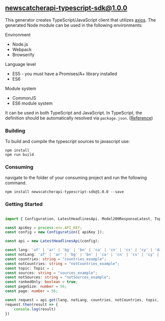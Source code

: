 ## newscatcherapi-typescript-sdk@1.0.0

This generator creates TypeScript/JavaScript client that utilizes [axios](https://github.com/axios/axios). The generated Node module can be used in the following environments:

Environment
* Node.js
* Webpack
* Browserify

Language level
* ES5 - you must have a Promises/A+ library installed
* ES6

Module system
* CommonJS
* ES6 module system

It can be used in both TypeScript and JavaScript. In TypeScript, the definition should be automatically resolved via `package.json`. ([Reference](http://www.typescriptlang.org/docs/handbook/typings-for-npm-packages.html))

### Building

To build and compile the typescript sources to javascript use:
```
npm install
npm run build
```

### Consuming

navigate to the folder of your consuming project and run the following command.

```
npm install newscatcherapi-typescript-sdk@1.0.0 --save
```

### Getting Started

```typescript

import { Configuration, LatestHeadlinesApi, Model200ResponseLatest, Topic, ErrorResponse } from "newscatcherapi-typescript-sdk";

const apiKey = process.env.API_KEY;
const config = new Configuration({ apiKey });

const api = new LatestHeadlinesApi(config);

const lang: 'af' | 'ar' | 'bg' | 'bn' | 'ca' | 'cn' | 'cs' | 'cy' | 'da' | 'de' | 'el' | 'en' | 'es' | 'et' | 'fa' | 'fi' | 'fr' | 'gu' | 'he' | 'hi' | 'hr' | 'hu' | 'id' | 'it' | 'ja' | 'kn' | 'ko' | 'lt' | 'lv' | 'mk' | 'ml' | 'mr' | 'ne' | 'nl' | 'false' | 'pa' | 'pl' | 'pt' | 'ro' | 'ru' | 'sk' | 'sl' | 'so' | 'sq' | 'sv' | 'sw' | 'ta' | 'te' | 'th' | 'tl' | 'tr' | 'tw' | 'uk' | 'ur' | 'vi' = "en";
const notLang: 'af' | 'ar' | 'bg' | 'bn' | 'ca' | 'cn' | 'cs' | 'cy' | 'da' | 'de' | 'el' | 'en' | 'es' | 'et' | 'fa' | 'fi' | 'fr' | 'gu' | 'he' | 'hi' | 'hr' | 'hu' | 'id' | 'it' | 'ja' | 'kn' | 'ko' | 'lt' | 'lv' | 'mk' | 'ml' | 'mr' | 'ne' | 'nl' | 'false' | 'pa' | 'pl' | 'pt' | 'ro' | 'ru' | 'sk' | 'sl' | 'so' | 'sq' | 'sv' | 'sw' | 'ta' | 'te' | 'th' | 'tl' | 'tr' | 'tw' | 'uk' | 'ur' | 'vi' = "notLang_example";
const countries: string = "countries_example";
const notCountries: string = "notCountries_example";
const topic: Topic = ;
const sources: string = "sources_example";
const notSources: string = "notSources_example";
const rankedOnly: boolean = true;
const pageSize: number = 56;
const page: number = 56;

const request = api.get(lang, notLang, countries, notCountries, topic, sources, notSources, rankedOnly, pageSize, page);
request.then(result => {
    console.log(result)
})

```
